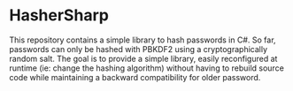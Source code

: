 # HasherSharp

This repository contains a simple library to hash passwords in C#. So far, passwords can only be hashed with PBKDF2 using a 
cryptographically random salt. The goal is to provide a simple library,  easily reconfigured at runtime 
(ie: change the hashing algorithm) without having to rebuild source code while maintaining a backward compatibility for older password.



